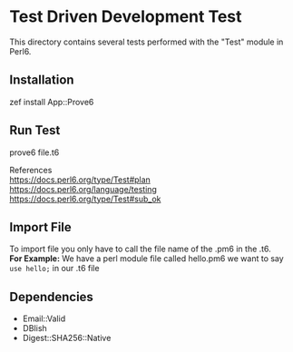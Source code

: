 # Test Driven Development Test
This directory contains several tests performed with the "Test" module in Perl6.

## Installation
zef install App::Prove6

## Run Test
prove6 file.t6

References\
https://docs.perl6.org/type/Test#plan \
https://docs.perl6.org/language/testing \
https://docs.perl6.org/type/Test#sub_ok  



## Import File
To import file you only have to call the file name of the .pm6 in the .t6. \
**For Example:** We have a perl module file called hello.pm6 we want to say `use hello;` in our .t6 file



## Dependencies
* Email::Valid
* DBIish
* Digest::SHA256::Native

